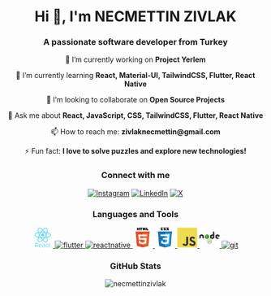 <h1 align="center">Hi 👋, I'm NECMETTIN ZIVLAK</h1>
<h3 align="center">A passionate software developer from Turkey</h3>

<p align="center">🔭 I’m currently working on <strong>Project Yerlem</strong></p>
<p align="center">🌱 I’m currently learning <strong>React, Material-UI, TailwindCSS, Flutter, React Native</strong></p>
<p align="center">👯 I’m looking to collaborate on <strong>Open Source Projects</strong></p>
<p align="center">💬 Ask me about <strong>React, JavaScript, CSS, TailwindCSS, Flutter, React Native</strong></p>
<p align="center">📫 How to reach me: <strong>zivlaknecmettin@gmail.com</strong></p>
<p align="center">⚡ Fun fact: <strong>I love to solve puzzles and explore new technologies!</strong></p>

<h3 align="center">Connect with me</h3>
<p align="center">
  <a href="https://instagram.com/necmettinzivlak"><img src="https://img.shields.io/badge/Instagram-%23E4405F.svg?logo=Instagram&logoColor=white" alt="Instagram"></a>
  <a href="https://linkedin.com/in/necmettinzivlak"><img src="https://img.shields.io/badge/LinkedIn-%230077B5.svg?logo=linkedin&logoColor=white" alt="LinkedIn"></a>
  <a href="https://x.com/necmettinzivlak"><img src="https://img.shields.io/badge/X-black.svg?logo=X&logoColor=white" alt="X"></a>
</p>


</p>

<h3 align="center">Languages and Tools</h3>
<p align="center"> 
<a href="https://reactjs.org/" target="_blank" rel="noreferrer"> <img src="https://raw.githubusercontent.com/devicons/devicon/master/icons/react/react-original-wordmark.svg" alt="react" width="40" height="40"/> </a> 
<a href="https://flutter.dev/" target="_blank" rel="noreferrer"> <img src="https://www.vectorlogo.zone/logos/flutterio/flutterio-icon.svg" alt="flutter" width="40" height="40"/> </a>
<a href="https://reactnative.dev/" target="_blank" rel="noreferrer"> <img src="https://reactnative.dev/img/header_logo.svg" alt="reactnative" width="40" height="40"/> </a>
<a href="https://www.w3.org/html/" target="_blank" rel="noreferrer"> <img src="https://raw.githubusercontent.com/devicons/devicon/master/icons/html5/html5-original-wordmark.svg" alt="html5" width="40" height="40"/> </a> 
<a href="https://www.w3schools.com/css/" target="_blank" rel="noreferrer"> <img src="https://raw.githubusercontent.com/devicons/devicon/master/icons/css3/css3-original-wordmark.svg" alt="css3" width="40" height="40"/> </a> 
<a href="https://developer.mozilla.org/en-US/docs/Web/JavaScript" target="_blank" rel="noreferrer"> <img src="https://raw.githubusercontent.com/devicons/devicon/master/icons/javascript/javascript-original.svg" alt="javascript" width="40" height="40"/> </a>
<a href="https://nodejs.org" target="_blank" rel="noreferrer"> <img src="https://raw.githubusercontent.com/devicons/devicon/master/icons/nodejs/nodejs-original-wordmark.svg" alt="nodejs" width="40" height="40"/> </a> 
<a href="https://git-scm.com/" target="_blank" rel="noreferrer"> <img src="https://www.vectorlogo.zone/logos/git-scm/git-scm-icon.svg" alt="git" width="40" height="40"/> </a> 
</p>

<h3 align="center">GitHub Stats</h3>
<p align="center">
  <img src="https://github-readme-stats.vercel.app/api/top-langs?username=necmettinzivlak&show_icons=true&locale=en&layout=compact" alt="necmettinzivlak" />
</p>

